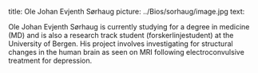 title: Ole Johan Evjenth Sørhaug
picture: ../Bios/sorhaug/image.jpg
text: 

Ole Johan Evjenth Sørhaug is currently studying for a degree in medicine (MD) and is also a research track student (forskerlinjestudent) at the University of Bergen. His project involves investigating for structural changes in the human brain as seen on MRI following electroconvulsive treatment for depression.
